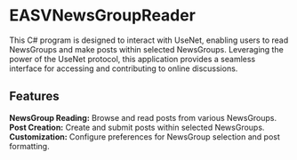 # EASVNewsGroupReader

This C# program is designed to interact with UseNet, enabling users to read NewsGroups and make posts within selected NewsGroups. Leveraging the power of the UseNet protocol, this application provides a seamless interface for accessing and contributing to online discussions.

## Features
**NewsGroup Reading:** Browse and read posts from various NewsGroups.
**Post Creation:** Create and submit posts within selected NewsGroups.
**Customization:** Configure preferences for NewsGroup selection and post formatting.
